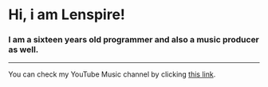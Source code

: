 # Hi, i am **Lenspire!**
### I am a sixteen years old **programmer** and also a **music producer** as well.
___
You can check my YouTube Music channel by clicking [this link](https://www.youtube.com/@lenspire_).
